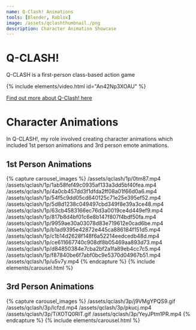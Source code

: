 ```yaml
---
name: Q-Clash! Animations
tools: [Blender, Roblox]
image: /assets/qclashthumbnail./png
description: Character Animation Showcase
---
```


# Q-CLASH!

Q-CLASH is a first-person class-based action game

{% include elements/video.html id="An42Np3XOAU" %}

[Find out more about Q-Clash! here](https://www.roblox.com/games/2029250188/Q-CLASH)

# Character Animations

In Q-CLASH!, my role involved creating character animations which included 1st person animations and 3rd person emote animations.

## 1st Person Animations
{% capture carousel_images %}
/assets/qclash/1p/0tm87.mp4
/assets/qclash/1p/1ab58fef49c0935af133a3dd5bf40fea.mp4
/assets/qclash/1p/4a0cb457dd3f1dfda2ff08a01f66d0a6.mp4
/assets/qclash/1p/54f5c9dd05cd640125c71e25e395ef52.mp4
/assets/qclash/1p/5d8d1238c049497cbd349f8e39a3ce48.mp4
/assets/qclash/1p/63cb4583166ec76d3a0019ce4d449ef9.mp4
/assets/qclash/1p/817b8d4bf01c6e8b147f807f4bdf50fa.mp4
/assets/qclash/1p/9959ae30a03078d83e719612e0cad6be.mp4
/assets/qclash/1p/b1ad9395e42872e445ca886184f151d5.mp4
/assets/qclash/1p/c1b14d2628f148f6a52214eedcedb48d.mp4
/assets/qclash/1p/ce611667740c908df8b05469aa893d73.mp4
/assets/qclash/1p/d84850384e7cba2bf2a1fa89eb4cc7c5.mp4
/assets/qclash/1p/f87840be6f7abf0bc9e5370d04967b51.mp4
/assets/qclash/1p/u5v7y.mp4
{% endcapture %}
{% include elements/carousel.html %}

## 3rd Person Animations
{% capture carousel_images %}
/assets/qclash/3p/j9VMgYPQS9.gif
/assets/qclash/3p/lcfzd.mp4
/assets/qclash/3p/pkucj.mp4
/assets/qclash/3p/TiXOTQ0RIT.gif
/assets/qclash/3p/YeyJPtm1PR.mp4
{% endcapture %}
{% include elements/carousel.html %}